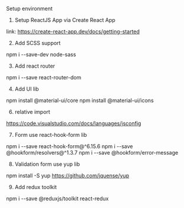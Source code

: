 Setup environment

1. Setup ReactJS App via Create React App

link: https://create-react-app.dev/docs/getting-started

2. Add SCSS support

npm i --save-dev node-sass

3. Add react router

npm i --save react-router-dom

4. Add UI lib

npm install @material-ui/core
npm install @material-ui/icons

6. relative import

https://code.visualstudio.com/docs/languages/jsconfig

7. Form use react-hook-form lib

npm i --save react-hook-form@^6.15.6
npm i --save @hookform/resolvers@^1.3.7
npm i --save @hookform/error-message

8. Validation form use yup lib

npm install -S yup
https://github.com/jquense/yup

9. Add redux toolkit

npm i --save @reduxjs/toolkit react-redux

